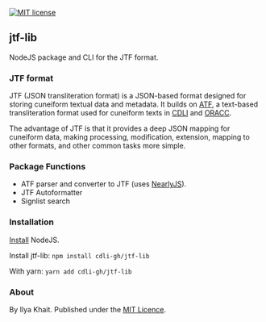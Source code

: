 [![MIT license](https://img.shields.io/badge/License-MIT-blue.svg)](https://lbesson.mit-license.org/)

## jtf-lib

NodeJS package and CLI for the JTF format.

### JTF format

JTF (JSON transliteration format) is a JSON-based format designed for storing cuneiform textual data and metadata. It builds on [ATF](http://oracc.museum.upenn.edu/doc/help/editinginatf/index.html), a text-based transliteration format used for cuneiform texts in [CDLI](http://www.cdli.ucla.edu/) and [ORACC](http://oracc.museum.upenn.edu).

The advantage of JTF is that it provides a deep JSON mapping for cuneiform data, making processing, modification, extension, mapping to other formats, and other common tasks more simple.

<!-- ToDo: Add details, JTF format description and schema -->

### Package Functions

- ATF parser and converter to JTF (uses [NearlyJS](https://nearley.js.org/)).
- JTF Autoformatter
- Signlist search

<!-- 
ToDo: Add tutorial.
- Installation
- Command line API
- Use in NodeJS applications
- Use in Python
-->

### Installation

[Install](https://nodejs.org/en/download/) NodeJS.

Install jtf-lib:
`npm install cdli-gh/jtf-lib` 

With yarn:
`yarn add cdli-gh/jtf-lib`
<!-- ToDo: Register npm package at www.npmjs.com -->

<!--
### Quick start

Command line:

- Convert ATF to JTF
- Load, save etc.
- CRUD functions

--> 

### About
By Ilya Khait. Published under the [MIT Licence](https://opensource.org/licenses/MIT).